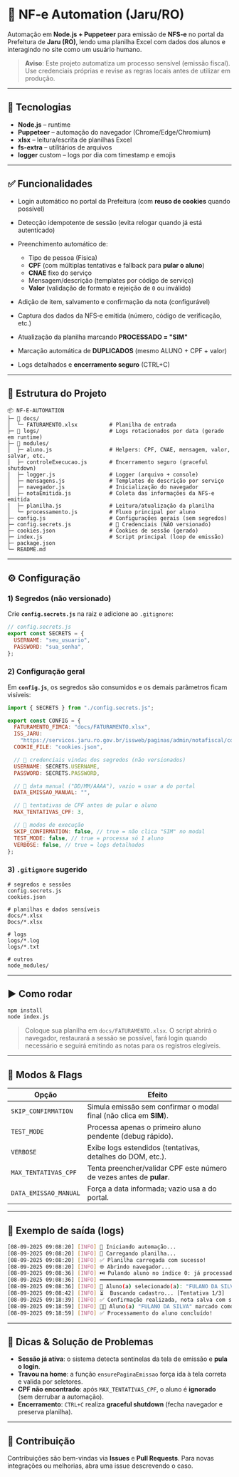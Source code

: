 # 📌 NF‑e Automation (Jaru/RO)

Automação em **Node.js + Puppeteer** para emissão de **NFS‑e** no portal da Prefeitura de **Jaru (RO)**, lendo uma planilha Excel com dados dos alunos e interagindo no site como um usuário humano.

> **Aviso**: Este projeto automatiza um processo sensível (emissão fiscal). Use credenciais próprias e revise as regras locais antes de utilizar em produção.

---

## 🚀 Tecnologias

- **Node.js** – runtime
- **Puppeteer** – automação do navegador (Chrome/Edge/Chromium)
- **xlsx** – leitura/escrita de planilhas Excel
- **fs-extra** – utilitários de arquivos
- **logger** custom – logs por dia com timestamp e emojis

---

## ✅ Funcionalidades

- Login automático no portal da Prefeitura (com **reuso de cookies** quando possível)
- Detecção idempotente de sessão (evita relogar quando já está autenticado)
- Preenchimento automático de:

  - Tipo de pessoa (Física)
  - **CPF** (com múltiplas tentativas e fallback para **pular o aluno**)
  - **CNAE** fixo do serviço
  - Mensagem/descrição (templates por código de serviço)
  - **Valor** (validação de formato e rejeição de `0` ou inválido)

- Adição de item, salvamento e confirmação da nota (configurável)
- Captura dos dados da NFS‑e emitida (número, código de verificação, etc.)
- Atualização da planilha marcando **PROCESSADO = "SIM"**
- Marcação automática de **DUPLICADOS** (mesmo ALUNO + CPF + valor)
- Logs detalhados e **encerramento seguro** (CTRL+C)

---

## 📂 Estrutura do Projeto

```
📦 NF-E-AUTOMATION
├─ 📁 docs/
│  └─ FATURAMENTO.xlsx          # Planilha de entrada
├─ 📁 logs/                      # Logs rotacionados por data (gerado em runtime)
├─ 📁 modules/
│  ├─ aluno.js                  # Helpers: CPF, CNAE, mensagem, valor, salvar, etc.
│  ├─ controleExecucao.js       # Encerramento seguro (graceful shutdown)
│  ├─ logger.js                 # Logger (arquivo + console)
│  ├─ mensagens.js              # Templates de descrição por serviço
│  ├─ navegador.js              # Inicialização do navegador
│  ├─ notaEmitida.js            # Coleta das informações da NFS-e emitida
│  ├─ planilha.js               # Leitura/atualização da planilha
│  └─ processamento.js          # Fluxo principal por aluno
├─ config.js                    # Configurações gerais (sem segredos)
├─ config.secrets.js            # 🔐 Credenciais (NÃO versionado)
├─ cookies.json                 # Cookies de sessão (gerado)
├─ index.js                     # Script principal (loop de emissão)
├─ package.json
└─ README.md
```

---

## ⚙️ Configuração

### 1) Segredos (não versionado)

Crie **`config.secrets.js`** na raiz e adicione ao `.gitignore`:

```js
// config.secrets.js
export const SECRETS = {
  USERNAME: "seu_usuario",
  PASSWORD: "sua_senha",
};
```

### 2) Configuração geral

Em **`config.js`**, os segredos são consumidos e os demais parâmetros ficam visíveis:

```js
import { SECRETS } from "./config.secrets.js";

export const CONFIG = {
  FATURAMENTO_FIMCA: "docs/FATURAMENTO.xlsx",
  ISS_JARU:
    "https://servicos.jaru.ro.gov.br/issweb/paginas/admin/notafiscal/convencional/emissaopadrao",
  COOKIE_FILE: "cookies.json",

  // 🔐 credenciais vindas dos segredos (não versionados)
  USERNAME: SECRETS.USERNAME,
  PASSWORD: SECRETS.PASSWORD,

  // 📅 data manual ("DD/MM/AAAA"), vazio = usar a do portal
  DATA_EMISSAO_MANUAL: "",

  // 👤 tentativas de CPF antes de pular o aluno
  MAX_TENTATIVAS_CPF: 3,

  // 🔧 modos de execução
  SKIP_CONFIRMATION: false, // true = não clica "SIM" no modal
  TEST_MODE: false, // true = processa só 1 aluno
  VERBOSE: false, // true = logs detalhados
};
```

### 3) `.gitignore` sugerido

```gitignore
# segredos e sessões
config.secrets.js
cookies.json

# planilhas e dados sensíveis
docs/*.xlsx
Docs/*.xlsx

# logs
logs/*.log
logs/*.txt

# outros
node_modules/
```

---

## ▶️ Como rodar

```bash
npm install
node index.js
```

> Coloque sua planilha em `docs/FATURAMENTO.xlsx`. O script abrirá o navegador, restaurará a sessão se possível, fará login quando necessário e seguirá emitindo as notas para os registros elegíveis.

---

## 🔎 Modos & Flags

| Opção                 | Efeito                                                               |
| --------------------- | -------------------------------------------------------------------- |
| `SKIP_CONFIRMATION`   | Simula emissão sem confirmar o modal final (não clica em **SIM**).   |
| `TEST_MODE`           | Processa apenas o primeiro aluno pendente (debug rápido).            |
| `VERBOSE`             | Exibe logs estendidos (tentativas, detalhes do DOM, etc.).           |
| `MAX_TENTATIVAS_CPF`  | Tenta preencher/validar CPF este número de vezes antes de **pular**. |
| `DATA_EMISSAO_MANUAL` | Força a data informada; vazio usa a do portal.                       |

---

## 🧪 Exemplo de saída (logs)

```bash
[08-09-2025 09:08:20] [INFO] 🤖 Iniciando automação...
[08-09-2025 09:08:20] [INFO] 📂 Carregando planilha...
[08-09-2025 09:08:20] [INFO] ✅ Planilha carregada com sucesso!
[08-09-2025 09:08:20] [INFO] 🌐 Abrindo navegador...
[08-09-2025 09:08:36] [INFO] ⏭️ Pulando aluno no índice 0: já processado ou inválido.
[08-09-2025 09:08:36] [INFO] ━━━━━━━━━━━━━━━━━━━━━━━━━━━━━━━━━━━━━━━━━━━━━━━━━━━━━━━━━━━━━━━━━
[08-09-2025 09:08:36] [INFO] 👤 Aluno(a) selecionado(a): "FULANO DA SILVA"
[08-09-2025 09:08:42] [INFO] ⏳  Buscando cadastro... [Tentativa 1/3]
[08-09-2025 09:18:39] [INFO] ✅ Confirmação realizada, nota salva com sucesso!
[08-09-2025 09:18:59] [INFO] 💾✅ Aluno(a) "FULANO DA SILVA" marcado como PROCESSADO!
[08-09-2025 09:18:59] [INFO] ✅ Processamento do aluno concluído!
```

---

## 🛟 Dicas & Solução de Problemas

- **Sessão já ativa**: o sistema detecta sentinelas da tela de emissão e **pula o login**.
- **Travou na home**: a função `ensurePaginaEmissao` força ida à tela correta e valida por seletores.
- **CPF não encontrado**: após `MAX_TENTATIVAS_CPF`, o aluno é **ignorado** (sem derrubar a automação).
- **Encerramento**: `CTRL+C` realiza **graceful shutdown** (fecha navegador e preserva planilha).

---

## 🤝 Contribuição

Contribuições são bem-vindas via **Issues** e **Pull Requests**. Para novas integrações ou melhorias, abra uma issue descrevendo o caso.
